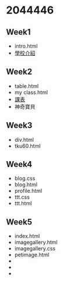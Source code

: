# 2044446
## Week1
* intro.html
* [學校介紹](http://127.0.0.1:1412/w01/intro.html)


## Week2
* table.html
* my class.html
* [課表]()
* 神奇寶貝

## Week3
* div.html
* tku60.html

## Week4
* blog.css
* blog.html
*  profile.html
* ttt.css
* ttt.html

## Week5
* index.html
* imagegallery.html
* imagegallery.css
* petimage.html
* 
* 
* 



<!--stackedit_data:
eyJoaXN0b3J5IjpbNDI5NjI2NzYxLDUwNTg3NDk1NF19
-->